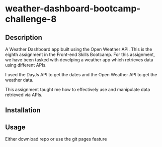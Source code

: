 # weather-dashboard-bootcamp-challenge-8

## Description

A Weather Dashboard app built using the Open Weather API. This is the eighth assignment in the Front-end Skills Bootcamp. For this assignment, we have been tasked with develping a weather app which retrieves data using different APIs.


I used the DayJs API to get the dates and the Open Weather API to get the weather data.



This assignment taught me how to effectively use and manipulate data retrieved via APIs.

## Installation



## Usage

Either download repo or use the git pages feature
